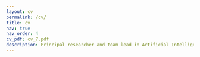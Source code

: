 ```yaml
---
layout: cv
permalink: /cv/
title: cv
nav: true
nav_order: 4
cv_pdf: cv_7.pdf
description: Principal researcher and team lead in Artificial Intelligence.
---
```

